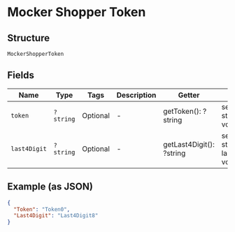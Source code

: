 
# Mocker Shopper Token

## Structure

`MockerShopperToken`

## Fields

| Name | Type | Tags | Description | Getter | Setter |
|  --- | --- | --- | --- | --- | --- |
| `token` | `?string` | Optional | - | getToken(): ?string | setToken(?string token): void |
| `last4Digit` | `?string` | Optional | - | getLast4Digit(): ?string | setLast4Digit(?string last4Digit): void |

## Example (as JSON)

```json
{
  "Token": "Token0",
  "Last4Digit": "Last4Digit8"
}
```

